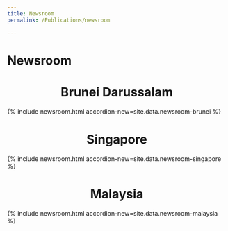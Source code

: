 ```yaml
---
title: Newsroom
permalink: /Publications/newsroom

---
```

<h1>Newsroom</h1>
<h1 style="text-align: center;">Brunei Darussalam</h1>
{% include newsroom.html accordion-new=site.data.newsroom-brunei %}
<h1 style="text-align: center;">Singapore</h1>
{% include newsroom.html accordion-new=site.data.newsroom-singapore %}
<h1 style="text-align: center;">Malaysia</h1>
{% include newsroom.html accordion-new=site.data.newsroom-malaysia %}

